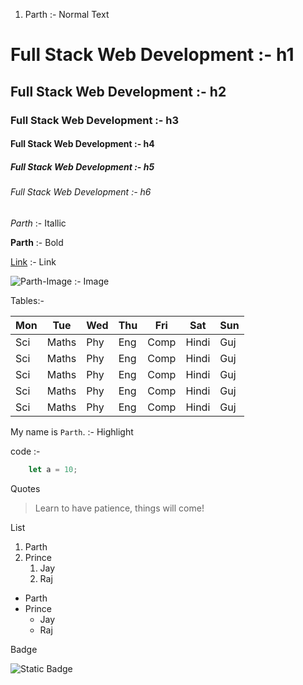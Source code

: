 
1. Parth :- Normal Text


# Full Stack Web Development :- h1

## Full Stack Web Development :- h2

### Full Stack Web Development :- h3

#### Full Stack Web Development :- h4

##### Full Stack Web Development :- h5

###### Full Stack Web Development :- h6


_Parth_ :- Itallic

**Parth** :- Bold


[Link](https://github.com/Parth-Baldaniya) :- Link


![Parth-Image](https://avatars.githubusercontent.com/u/141428378?v=4) :- Image


Tables:-

| Mon | Tue | Wed | Thu | Fri | Sat | Sun |
|---|---|---|---|---|---|---|
| Sci | Maths | Phy | Eng | Comp | Hindi | Guj |
| Sci | Maths | Phy | Eng | Comp | Hindi | Guj |
| Sci | Maths | Phy | Eng | Comp | Hindi | Guj |
| Sci | Maths | Phy | Eng | Comp | Hindi | Guj |
| Sci | Maths | Phy | Eng | Comp | Hindi | Guj |


My name is `Parth`. :- Highlight


code :-
```javascript
    let a = 10;
```


Quotes
>Learn to have patience, things will come!


List

1. Parth
2. Prince
    1. Jay
    2. Raj

- Parth
- Prince
    - Jay
    - Raj



Badge 

![Static Badge](https://img.shields.io/badge/Parth-Profile-Green?style=Github&label=Parth&color=green)

